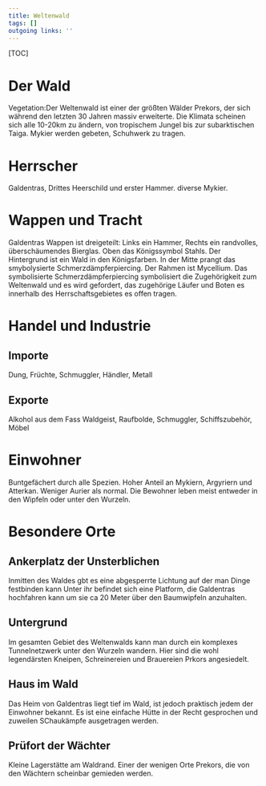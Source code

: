 ```yaml
---
title: Weltenwald  
tags: []
outgoing links: ''  
---
```

[TOC]

# Der Wald

Vegetation:Der Weltenwald ist einer der größten Wälder Prekors, der sich während den letzten 30 Jahren massiv erweiterte. Die Klimata scheinen sich alle 10-20km zu ändern, von tropischem Jungel bis zur subarktischen Taiga.
Mykier werden gebeten, Schuhwerk zu tragen.

# Herrscher
Galdentras, Drittes Heerschild und erster Hammer.
diverse Mykier.

# Wappen und Tracht
Galdentras Wappen ist dreigeteilt: Links ein Hammer, Rechts ein randvolles, überschäumendes Bierglas. Oben das Königssymbol Stahls. Der Hintergrund ist ein Wald in den Königsfarben. In der Mitte prangt das smybolysierte Schmerzdämpferpiercing. Der Rahmen ist Mycellium.
Das symbolisierte Schmerzdämpferpiercing symbolisiert die Zugehörigkeit zum Weltenwald und es wird gefordert, das zugehörige Läufer und Boten es innerhalb des Herrschaftsgebietes es offen tragen.

# Handel und Industrie
## Importe
Dung, Früchte, Schmuggler, Händler, Metall

## Exporte
Alkohol aus dem Fass Waldgeist, Raufbolde, Schmuggler, Schiffszubehör, Möbel

# Einwohner
Buntgefächert durch alle Spezien. Hoher Anteil an Mykiern, Argyriern und Atterkan. Weniger Aurier als normal.
Die Bewohner leben meist entweder in den Wipfeln oder unter den Wurzeln.

# Besondere Orte

## Ankerplatz der Unsterblichen
Inmitten des Waldes gbt es eine abgesperrte Lichtung auf der man Dinge festbinden kann Unter ihr befindet sich eine Platform, die Galdentras hochfahren kann um sie ca 20 Meter über den Baumwipfeln anzuhalten.

## Untergrund
Im gesamten Gebiet des Weltenwalds kann man durch ein komplexes Tunnelnetzwerk unter den Wurzeln wandern. Hier sind die wohl legendärsten Kneipen, Schreinereien und Brauereien Prkors angesiedelt.

## Haus im Wald
Das Heim von Galdentras liegt tief im Wald, ist jedoch praktisch jedem der Einwohner bekannt. Es ist eine einfache Hütte in der Recht gesprochen und zuweilen SChaukämpfe ausgetragen werden.

## Prüfort der Wächter
Kleine Lagerstätte am Waldrand. Einer der wenigen Orte Prekors, die von den Wächtern scheinbar gemieden werden.
